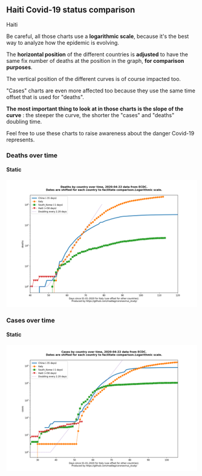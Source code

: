 ## Haiti Covid-19 status comparison 

Haiti



Be careful, all those charts use a **logarithmic scale**, because it's the best way to analyze how the epidemic is evolving.
 
The **horizontal position** of the different countries is **adjusted** to have the same fix number of deaths at the position in the graph, **for comparison purposes**.

The vertical position of the different curves is of course impacted too.

"Cases" charts are even more affected too because they use the same time offset that is used for "deaths".

**The most important thing to look at in those charts is the slope of the curve** : the steeper the curve, the shorter the "cases" and "deaths" doubling time.

Feel free to use these charts to raise awareness about the danger Covid-19 represents. 


 
### Deaths over time
 
#### Static
![Haiti covid-19 deaths static chart](https://raw.githubusercontent.com/madlag/coronavirus_study/master/notebooks/graphs/2020-04-22/countries/Haiti/2020-04-22_Haiti_deaths.png "Haiti covid-19 deaths static chart")   

 
### Cases over time
 
#### Static
![Haiti covid-19 cases static chart](https://raw.githubusercontent.com/madlag/coronavirus_study/master/notebooks/graphs/2020-04-22/countries/Haiti/2020-04-22_Haiti_cases.png "Haiti covid-19 cases static chart")   

